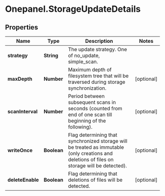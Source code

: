 # Onepanel.StorageUpdateDetails

## Properties
Name | Type | Description | Notes
------------ | ------------- | ------------- | -------------
**strategy** | **String** | The update strategy. One of no_update, simple_scan. | 
**maxDepth** | **Number** | Maximum depth of filesystem tree that will be traversed during storage synchronization.  | [optional] 
**scanInterval** | **Number** | Period between subsequent scans in seconds (counted from end of one scan till beginning of the following).  | [optional] 
**writeOnce** | **Boolean** | Flag determining that synchronized storage will be treated as immutable (only creations and deletions of files on storage will be detected).  | [optional] 
**deleteEnable** | **Boolean** | Flag determining that deletions of files will be detected.  | [optional] 


